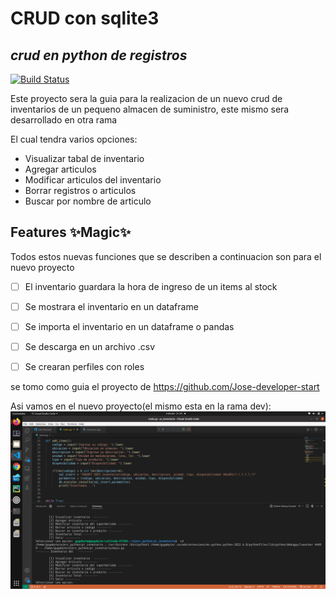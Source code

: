 # CRUD con sqlite3
## _crud en python de registros_



[![Build Status](https://travis-ci.org/joemccann/dillinger.svg?branch=master)](https://github.com/raynerrodriguezv)

Este proyecto sera la guia para la realizacion de un nuevo crud de inventarios de un pequeno almacen
de suministro, este mismo sera desarrollado en otra rama 

El cual tendra varios opciones:
- Visualizar tabal de inventario
- Agregar articulos
- Modificar articulos del inventario
- Borrar registros o articulos
- Buscar por nombre de articulo


## Features ✨Magic✨
Todos estos nuevas funciones que se describen a continuacion son para el nuevo proyecto

- [ ] El inventario guardara la hora de ingreso de un items al stock
- [ ] Se mostrara el inventario en un dataframe
- [ ] Se importa el inventario en un dataframe o pandas
- [ ] Se descarga en un archivo .csv
- [ ] Se crearan perfiles con roles


se tomo como guia el proyecto de https://github.com/Jose-developer-start

Asi vamos en el nuevo proyecto(el mismo esta en la rama dev):
![alt Proyecto](https://github.com/raynerrodriguezv/crud_py_sqlite3/blob/main/Captura%20de%20pantalla%20de%202022-04-06%2021-24-17.png)
